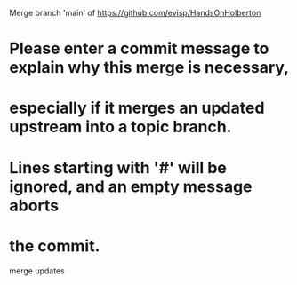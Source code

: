 Merge branch 'main' of https://github.com/evisp/HandsOnHolberton
# Please enter a commit message to explain why this merge is necessary,
# especially if it merges an updated upstream into a topic branch.
#
# Lines starting with '#' will be ignored, and an empty message aborts
# the commit.
merge updates
